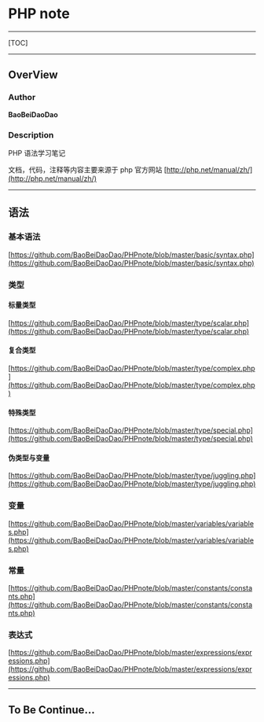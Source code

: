 # PHP note

---

[TOC]

---

## OverView

### Author

**BaoBeiDaoDao**

### Description

PHP 语法学习笔记

文档，代码，注释等内容主要来源于 php 官方网站 [http://php.net/manual/zh/](http://php.net/manual/zh/)

---

## 语法

### 基本语法 

[https://github.com/BaoBeiDaoDao/PHPnote/blob/master/basic/syntax.php](https://github.com/BaoBeiDaoDao/PHPnote/blob/master/basic/syntax.php)

### 类型

#### 标量类型

[https://github.com/BaoBeiDaoDao/PHPnote/blob/master/type/scalar.php](https://github.com/BaoBeiDaoDao/PHPnote/blob/master/type/scalar.php)

#### 复合类型

[https://github.com/BaoBeiDaoDao/PHPnote/blob/master/type/complex.php](https://github.com/BaoBeiDaoDao/PHPnote/blob/master/type/complex.php)

#### 特殊类型

[https://github.com/BaoBeiDaoDao/PHPnote/blob/master/type/special.php](https://github.com/BaoBeiDaoDao/PHPnote/blob/master/type/special.php)

#### 伪类型与变量

[https://github.com/BaoBeiDaoDao/PHPnote/blob/master/type/juggling.php](https://github.com/BaoBeiDaoDao/PHPnote/blob/master/type/juggling.php)

### 变量

[https://github.com/BaoBeiDaoDao/PHPnote/blob/master/variables/variables.php](https://github.com/BaoBeiDaoDao/PHPnote/blob/master/variables/variables.php)

### 常量

[https://github.com/BaoBeiDaoDao/PHPnote/blob/master/constants/constants.php](https://github.com/BaoBeiDaoDao/PHPnote/blob/master/constants/constants.php)

### 表达式

[https://github.com/BaoBeiDaoDao/PHPnote/blob/master/expressions/expressions.php](https://github.com/BaoBeiDaoDao/PHPnote/blob/master/expressions/expressions.php)

---

## To Be Continue...

